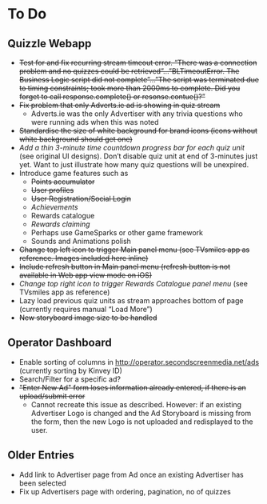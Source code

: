 # To Do

## Quizzle Webapp

* ~~Test for and fix recurring stream timeout error. “There was a connection problem and no quizzes could be retrieved”…”BLTimeoutError. The Business Logic script did not complete”…”The script was terminated due to timing constraints; took more than 2000ms to complete.  Did you forget to call response.complete() or resonse.contue()?”~~
* ~~Fix problem that only Adverts.ie ad is showing in quiz stream~~
    * Adverts.ie was the only Advertiser with any trivia questions who were running ads when this was noted
* ~~Standardise the size of white background for brand icons (icons without white background should get one)~~
* _Add a thin 3-minute time countdown progress bar for each quiz unit_  (see original UI designs).  Don’t disable quiz unit at end of 3-minutes just yet.  Want to just illustrate how many quiz questions will be unexpired.
* Introduce game features such as
    * ~~Points accumulator~~
    * ~~User profiles~~
    * ~~User Registration/Social Login~~
    * _Achievements_
    * Rewards catalogue
    * _Rewards claiming_
    * Perhaps use GameSparks or other game framework
    * Sounds and Animations polish
* ~~Change top left icon to trigger Main panel menu (see TVsmiles app as reference.  Images included here inline)~~
* ~~Include refresh button in Main panel menu (refresh button is not available in Web app view mode on iOS)~~
* _Change top right icon to trigger Rewards Catalogue panel menu_ (see TVsmiles app as reference)
* Lazy load previous quiz units as stream approaches bottom of page (currently requires manual “Load More”)
* ~~New storyboard image size to be handled~~

## Operator Dashboard

* Enable sorting of columns in http://operator.secondscreenmedia.net/ads (currently sorting by Kinvey ID) 
* Search/Filter for a specific ad?
* ~~"Enter New Ad" form loses information already entered, if there is an upload/submit error~~
    * Cannot recreate this issue as described. However: if an existing Advertiser Logo is changed and the Ad Storyboard is missing from the form, then the new Logo is not uploaded and redisplayed to the user.

## Older Entries

* Add link to Advertiser page from Ad once an existing Advertiser has been selected
* Fix up Advertisers page with ordering, pagination, no of quizzes
